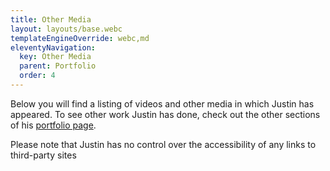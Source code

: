 ```yaml
---
title: Other Media
layout: layouts/base.webc
templateEngineOverride: webc,md
eleventyNavigation:
  key: Other Media
  parent: Portfolio
  order: 4
---
```

Below you will find a listing of videos and other media in which Justin has appeared. To see other work Justin has done, check out the other sections of his <a href="/portfolio">portfolio page</a>.

<div webc:nokeep webc:for="(key, value) in pages.portfolio.media" >
<jy-acc @level="2" :@label="value.mainsection">
<p webc:if="value.slug" @text="value.slug"></p>
<sub-sec :@data="value.subsec"></sub-sec>
</jy-acc>
</div>

Please note that Justin has no control over the accessibility of any links to third-party sites
